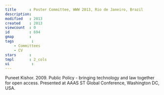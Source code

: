 ```yaml
---
title      : Poster Committee, WWW 2013, Rio de Janeiro, Brazil
description: 
modified   : 2013
created    : 2013
viewcount  : 0
id         : 694
gmap       : 
tags        :
    - Committees
    - CV
stars      : 
tmpl       : 2_cols
ui			: 
---
```


Puneet Kishor. 2009. Public Policy - bringing technology and law together for open access. Presented at AAAS ST Global Conference, Washington DC, USA.
